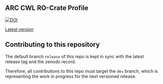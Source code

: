 ## ARC CWL RO-Crate Profile

[![DOI](https://zenodo.org/badge/DOI/10.5281/zenodo.13734332.svg)](https://doi.org/10.5281/zenodo.13734332)

[Latest version](profile/arc_cwl_ro_crate.md)

## Contributing to this repository

The default branch `release` of this repo is kept in sync with the latest release tag and the zenodo record. 

Therefore, all contributions to this repo must target the `dev` branch, which is representing the work in progress for the next versioned release.
